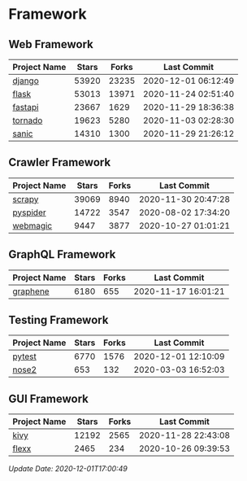 # Framework

## Web Framework
| Project Name | Stars | Forks | Last Commit |
| ------------ | ----- | ----- | ----------- |
| [django](https://github.com/django/django) | 53920 | 23235 | 2020-12-01 06:12:49 |
| [flask](https://github.com/pallets/flask) | 53013 | 13971 | 2020-11-24 02:51:40 |
| [fastapi](https://github.com/tiangolo/fastapi) | 23667 | 1629 | 2020-11-29 18:36:38 |
| [tornado](https://github.com/tornadoweb/tornado) | 19623 | 5280 | 2020-11-03 02:28:30 |
| [sanic](https://github.com/huge-success/sanic) | 14310 | 1300 | 2020-11-29 21:26:12 |

## Crawler Framework
| Project Name | Stars | Forks | Last Commit |
| ------------ | ----- | ----- | ----------- |
| [scrapy](https://github.com/scrapy/scrapy) | 39069 | 8940 | 2020-11-30 20:47:28 |
| [pyspider](https://github.com/binux/pyspider) | 14722 | 3547 | 2020-08-02 17:34:20 |
| [webmagic](https://github.com/code4craft/webmagic) | 9447 | 3877 | 2020-10-27 01:01:21 |

## GraphQL Framework
| Project Name | Stars | Forks | Last Commit |
| ------------ | ----- | ----- | ----------- |
| [graphene](https://github.com/graphql-python/graphene) | 6180 | 655 | 2020-11-17 16:01:21 |

## Testing Framework
| Project Name | Stars | Forks | Last Commit |
| ------------ | ----- | ----- | ----------- |
| [pytest](https://github.com/pytest-dev/pytest) | 6770 | 1576 | 2020-12-01 12:10:09 |
| [nose2](https://github.com/nose-devs/nose2) | 653 | 132 | 2020-03-03 16:52:03 |

## GUI Framework
| Project Name | Stars | Forks | Last Commit |
| ------------ | ----- | ----- | ----------- |
| [kivy](https://github.com/kivy/kivy) | 12192 | 2565 | 2020-11-28 22:43:08 |
| [flexx](https://github.com/flexxui/flexx) | 2465 | 234 | 2020-10-26 09:39:53 |

*Update Date: 2020-12-01T17:00:49*